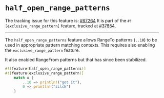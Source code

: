# `half_open_range_patterns`

The tracking issue for this feature is: [#67264]
It is part of the `#![exclusive_range_pattern]` feature,
tracked at [#37854].

[#67264]: https://github.com/rust-lang/rust/issues/67264
[#37854]: https://github.com/rust-lang/rust/issues/37854
-----

The `half_open_range_patterns` feature allows RangeTo patterns
(`..10`) to be used in appropriate pattern matching contexts.
This requires also enabling the `exclusive_range_pattern` feature.

It also enabled RangeFrom patterns but that has since been
stabilized.

```rust
#![feature(half_open_range_patterns)]
#![feature(exclusive_range_pattern)]
    match x {
        ..10 => println!("got it"),
        0 => println!("zilch")
    }
```
